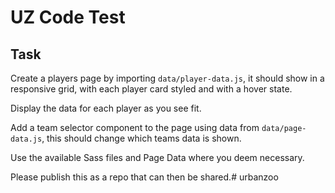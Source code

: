 # UZ Code Test

## Task

Create a players page by importing `data/player-data.js`, it should show in a responsive grid, with each player card styled and with a hover state.

Display the data for each player as you see fit.

Add a team selector component to the page using data from `data/page-data.js`, this should change which teams data is shown.

Use the available Sass files and Page Data where you deem necessary.

Please publish this as a repo that can then be shared.# urbanzoo

